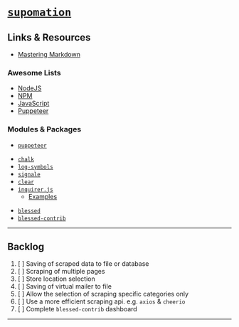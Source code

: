 
# [`supomation`](https://github.com/patevs/supomation)

## Links & Resources

- [Mastering Markdown](https://guides.github.com/features/mastering-markdown/)

### Awesome Lists

- [NodeJS](https://github.com/sindresorhus/awesome-nodejs)
- [NPM](https://github.com/sindresorhus/awesome-npm)
- [JavaScript](https://github.com/sorrycc/awesome-javascript)
- [Puppeteer](https://github.com/transitive-bullshit/awesome-puppeteer)

### Modules & Packages

- [`puppeteer`](https://github.com/GoogleChrome/puppeteer)

[]()

- [`chalk`](https://github.com/chalk/chalk)
- [`log-symbols`](https://github.com/sindresorhus/log-symbols)
- [`signale`](https://github.com/klaussinani/signale)
- [`clear`](https://github.com/bahamas10/node-clear)
- [`inquirer.js`](https://github.com/SBoudrias/Inquirer.js)
  - [Examples](https://github.com/SBoudrias/Inquirer.js/tree/master/packages/inquirer/examples)

[]()

- [`blessed`](https://github.com/chjj/blessed)
- [`blessed-contrib`](https://github.com/yaronn/blessed-contrib)

---

## Backlog

1. [ ] Saving of scraped data to file or database
2. [ ] Scraping of multiple pages
3. [ ] Store location selection
4. [ ] Saving of virtual mailer to file
5. [ ] Allow the selection of scraping specific categories only
6. [ ] Use a more efficient scraping api. e.g. `axios` & `cheerio`
7. [ ] Complete `blessed-contrib` dashboard

---

